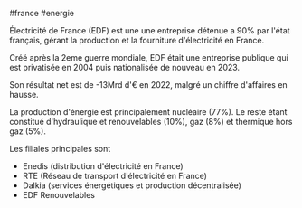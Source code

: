 #france #energie 

Électricité de France (EDF) est une une entreprise détenue a 90% par l'état français, gérant la production et la fourniture d'électricité en France.

Créé après la 2eme guerre mondiale, EDF était une entreprise publique qui est privatisée en 2004 puis nationalisée de nouveau en 2023.

Son résultat net est de -13Mrd d'€ en 2022, malgré un chiffre d'affaires en hausse.

La production d'énergie est principalement nucléaire (77%). Le reste étant constitué d'hydraulique et renouvelables (10%), gaz (8%) et thermique hors gaz (5%).

Les filiales principales sont 
- Enedis (distribution d'électricité en France)
- RTE (Réseau de transport d'électricité en France)
- Dalkia (services énergétiques et production décentralisée)
- EDF Renouvelables